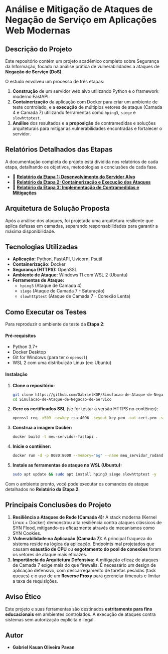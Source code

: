 # Análise e Mitigação de Ataques de Negação de Serviço em Aplicações Web Modernas

## Descrição do Projeto

Este repositório contém um projeto acadêmico completo sobre Segurança da Informação, focado na análise prática de vulnerabilidades a ataques de **Negação de Serviço (DoS)**.

O estudo envolveu um processo de três etapas:

1.  **Construção** de um servidor web alvo utilizando Python e o framework moderno FastAPI.
2.  **Containerização** da aplicação com Docker para criar um ambiente de teste controlado, e a **execução** de múltiplos vetores de ataque (Camada 4 e Camada 7) utilizando ferramentas como `hping3`, `siege` e `slowhttptest`.
3.  **Análise** dos resultados e a **proposição** de contramedidas e soluções arquiteturais para mitigar as vulnerabilidades encontradas e fortalecer o servidor.

## Relatórios Detalhados das Etapas

A documentação completa do projeto está dividida nos relatórios de cada etapa, detalhando os objetivos, metodologias e conclusões de cada fase.

  * 📄 **[Relatório da Etapa 1: Desenvolvimento do Servidor Alvo](https://docs.google.com/document/d/13tBxKG-SxTeRZohuBgO7M66APglamj_vN88MOGzasJY/edit?usp=sharing.md)**
  * 📄 **[Relatório da Etapa 2: Containerização e Execução dos Ataques](https://docs.google.com/document/d/1XIYH8dEBhaBi1Q9IcSigziiCimm67kksAwmftdiQ3cg/edit?usp=sharing.md)**
  * 📄 **[Relatório da Etapa 3: Implementação de Contramedidas e Mitigações]()**

## Arquitetura de Solução Proposta

Após a análise dos ataques, foi projetada uma arquitetura resiliente que aplica defesas em camadas, separando responsabilidades para garantir a máxima disponibilidade.

## Tecnologias Utilizadas

  * **Aplicação:** Python, FastAPI, Uvicorn, Psutil
  * **Containerização:** Docker
  * **Segurança (HTTPS):** OpenSSL
  * **Ambiente de Ataque:** Windows 11 com WSL 2 (Ubuntu)
  * **Ferramentas de Ataque:**
      * `hping3` (Ataque de Camada 4)
      * `siege` (Ataque de Camada 7 - Saturação)
      * `slowhttptest` (Ataque de Camada 7 - Conexão Lenta)

## Como Executar os Testes

Para reproduzir o ambiente de teste da **Etapa 2**:

#### Pré-requisitos

  * Python 3.7+
  * Docker Desktop
  * Git for Windows (para ter o `openssl`)
  * WSL 2 com uma distribuição Linux (ex: Ubuntu)

#### Instalação

1.  **Clone o repositório:**
    ```bash
    git clone https://github.com/GabrielKOP/Simulacao-de-Ataque-de-Negacao-de-Servico
    cd Simulacao-de-Ataque-de-Negacao-de-Servico
    ```
2.  **Gere os certificados SSL** (se for testar a versão HTTPS no contêiner):
    ```bash
    openssl req -x509 -newkey rsa:4096 -keyout key.pem -out cert.pem -sha256 -days 365 -nodes
    ```
3.  **Construa a imagem Docker:**
    ```bash
    docker build -t meu-servidor-fastapi .
    ```
4.  **Inicie o contêiner:**
    ```bash
    docker run -d -p 8080:8000 --memory="6g" --name meu_servidor_rodando meu-servidor-fastapi
    ```
5.  **Instale as ferramentas de ataque no WSL (Ubuntu):**
    ```bash
    sudo apt update && sudo apt install hping3 siege slowhttptest -y
    ```

Com o ambiente pronto, você pode executar os comandos de ataque detalhados no **Relatório da Etapa 2**.

## Principais Conclusões do Projeto

1.  **Resiliência a Ataques de Rede (Camada 4):** A stack moderna (Kernel Linux + Docker) demonstrou alta resiliência contra ataques clássicos de SYN Flood, mitigando-os eficazmente através de mecanismos como SYN Cookies.
2.  **Vulnerabilidade na Aplicação (Camada 7):** A principal fraqueza do sistema reside na lógica da aplicação. Endpoints mal projetados que causam **exaustão de CPU** ou **esgotamento do pool de conexões** foram os vetores de ataque mais eficazes.
3.  **Importância da Arquitetura Defensiva:** A mitigação eficaz de ataques de Camada 7 exige mais do que firewalls. É necessário um design de aplicação defensivo, com descarregamento de tarefas pesadas (task queues) e o uso de um **Reverse Proxy** para gerenciar timeouts e limitar a taxa de requisições.

## Aviso Ético

Este projeto e suas ferramentas são destinados **estritamente para fins educacionais** em ambientes controlados. A execução de ataques contra sistemas sem autorização explícita é ilegal.

##  Autor

  * **Gabriel Kauan Oliveira Pavan**
